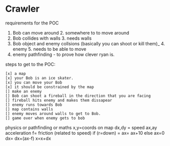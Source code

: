 # Crawler
requirements for the POC
1. Bob can move around
   2. somewhere to to move around
2. Bob collides with walls
   3. needs walls
3. Bob object and enemy collsions (basically you can shoot or kill them)_
   4. enemy
   5. needs to be able to move
4. enemy pathfinding - to prove how clever ryan is.


steps to get to the POC:
```
[x] a map
[x] your Bob is an ice skater.
[x] you can move your Bob
[x] it should be constrained by the map
[] make an enemy 
[] Bob can shoot a fireball in the direction that you are facing
[] fireball hits enemy and makes them dissapear
[] enemy runs towards Bob
[] map contains walls
[] enemy moves around walls to get to Bob.
[] game over when enemy gets to bob 
```
physics or pathfinding or maths
x,y=coords on map
dx,dy = speed
ax,ay acceleration
f= friction (related to speed)
if (r=down) = ax= ax+10
else ax=0
dx= dx+(ax-f)
x=x+dx
